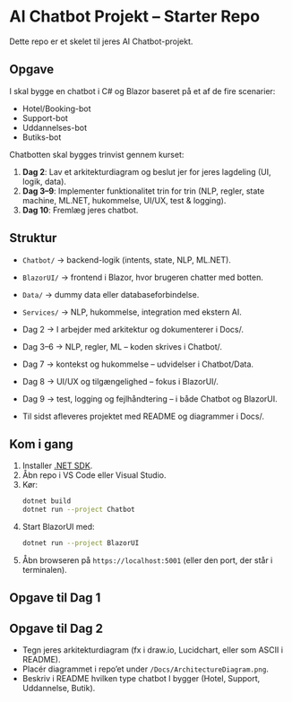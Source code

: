 # AI Chatbot Projekt – Starter Repo

Dette repo er et skelet til jeres AI Chatbot-projekt.

## Opgave
I skal bygge en chatbot i C# og Blazor baseret på et af de fire scenarier:

- Hotel/Booking-bot
- Support-bot
- Uddannelses-bot
- Butiks-bot

Chatbotten skal bygges trinvist gennem kurset:
1. **Dag 2**: Lav et arkitekturdiagram og beslut jer for jeres lagdeling (UI, logik, data).
2. **Dag 3–9**: Implementer funktionalitet trin for trin (NLP, regler, state machine, ML.NET, hukommelse, UI/UX, test & logging).
3. **Dag 10**: Fremlæg jeres chatbot.

## Struktur
- `Chatbot/` → backend-logik (intents, state, NLP, ML.NET).
- `BlazorUI/` → frontend i Blazor, hvor brugeren chatter med botten.
- `Data/` → dummy data eller databaseforbindelse.
- `Services/` → NLP, hukommelse, integration med ekstern AI.

- Dag 2 → I arbejder med arkitektur og dokumenterer i Docs/.
- Dag 3–6 → NLP, regler, ML – koden skrives i Chatbot/.
- Dag 7 → kontekst og hukommelse – udvidelser i Chatbot/Data.
- Dag 8 → UI/UX og tilgængelighed – fokus i BlazorUI/.
- Dag 9 → test, logging og fejlhåndtering – i både Chatbot og BlazorUI.
- Til sidst afleveres projektet med README og diagrammer i Docs/.

## Kom i gang
1. Installer [.NET SDK](https://dotnet.microsoft.com/en-us/download).
2. Åbn repo i VS Code eller Visual Studio.
3. Kør:
   ```bash
   dotnet build
   dotnet run --project Chatbot
   ```
4. Start BlazorUI med:
   ```bash
   dotnet run --project BlazorUI
   ```
5. Åbn browseren på `https://localhost:5001` (eller den port, der står i terminalen).
## Opgave til Dag 1

## Opgave til Dag 2
- Tegn jeres arkitekturdiagram (fx i draw.io, Lucidchart, eller som ASCII i README).  
- Placér diagrammet i repo’et under `/Docs/ArchitectureDiagram.png`.  
- Beskriv i README hvilken type chatbot I bygger (Hotel, Support, Uddannelse, Butik).
